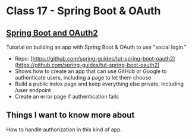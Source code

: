 # Class 17 - Spring Boot & OAuth

## [Spring Boot and OAuth2](https://github.com/codefellows/seattle-java-401d2/blob/master/SpringAuthCheatSheet.md)

Tutorial on building an app with Spring Boot & OAuth to use "social login."

- Repo: [https://github.com/spring-guides/tut-spring-boot-oauth2](https://github.com/spring-guides/tut-spring-boot-oauth2)
- Shows how to create an app that can use GitHub or Google to authenticate users, including a page to let them choose
- Build a public index page and keep everything else private, including /user endpoint
- Create an error page if authentication fails

## Things I want to know more about

How to handle authorization in this kind of app.
